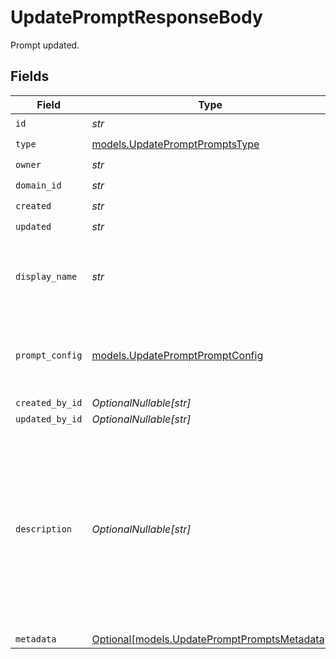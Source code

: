 # UpdatePromptResponseBody

Prompt updated.


## Fields

| Field                                                                                                                                                      | Type                                                                                                                                                       | Required                                                                                                                                                   | Description                                                                                                                                                |
| ---------------------------------------------------------------------------------------------------------------------------------------------------------- | ---------------------------------------------------------------------------------------------------------------------------------------------------------- | ---------------------------------------------------------------------------------------------------------------------------------------------------------- | ---------------------------------------------------------------------------------------------------------------------------------------------------------- |
| `id`                                                                                                                                                       | *str*                                                                                                                                                      | :heavy_check_mark:                                                                                                                                         | N/A                                                                                                                                                        |
| `type`                                                                                                                                                     | [models.UpdatePromptPromptsType](../models/updatepromptpromptstype.md)                                                                                     | :heavy_check_mark:                                                                                                                                         | N/A                                                                                                                                                        |
| `owner`                                                                                                                                                    | *str*                                                                                                                                                      | :heavy_check_mark:                                                                                                                                         | N/A                                                                                                                                                        |
| `domain_id`                                                                                                                                                | *str*                                                                                                                                                      | :heavy_check_mark:                                                                                                                                         | N/A                                                                                                                                                        |
| `created`                                                                                                                                                  | *str*                                                                                                                                                      | :heavy_check_mark:                                                                                                                                         | N/A                                                                                                                                                        |
| `updated`                                                                                                                                                  | *str*                                                                                                                                                      | :heavy_check_mark:                                                                                                                                         | N/A                                                                                                                                                        |
| `display_name`                                                                                                                                             | *str*                                                                                                                                                      | :heavy_check_mark:                                                                                                                                         | The prompt’s name, meant to be displayable in the UI.                                                                                                      |
| `prompt_config`                                                                                                                                            | [models.UpdatePromptPromptConfig](../models/updatepromptpromptconfig.md)                                                                                   | :heavy_check_mark:                                                                                                                                         | A list of messages compatible with the openAI schema                                                                                                       |
| `created_by_id`                                                                                                                                            | *OptionalNullable[str]*                                                                                                                                    | :heavy_minus_sign:                                                                                                                                         | N/A                                                                                                                                                        |
| `updated_by_id`                                                                                                                                            | *OptionalNullable[str]*                                                                                                                                    | :heavy_minus_sign:                                                                                                                                         | N/A                                                                                                                                                        |
| `description`                                                                                                                                              | *OptionalNullable[str]*                                                                                                                                    | :heavy_minus_sign:                                                                                                                                         | The prompt’s description, meant to be displayable in the UI. Use this field to optionally store a long form explanation of the prompt for your own purpose |
| `metadata`                                                                                                                                                 | [Optional[models.UpdatePromptPromptsMetadata]](../models/updatepromptpromptsmetadata.md)                                                                   | :heavy_minus_sign:                                                                                                                                         | N/A                                                                                                                                                        |